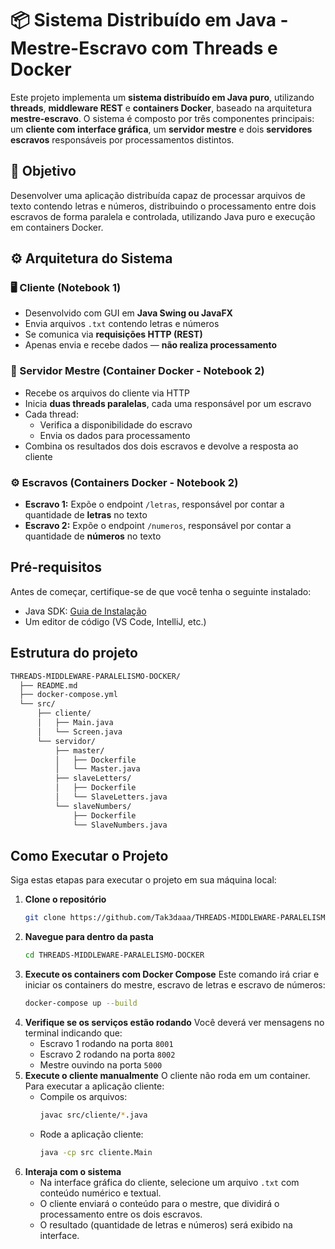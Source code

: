 # 📦 Sistema Distribuído em Java - Mestre-Escravo com Threads e Docker

Este projeto implementa um **sistema distribuído em Java puro**, utilizando **threads**, **middleware REST** e **containers Docker**, baseado na arquitetura **mestre-escravo**. O sistema é composto por três componentes principais: um **cliente com interface gráfica**, um **servidor mestre** e dois **servidores escravos** responsáveis por processamentos distintos.

## 🎯 Objetivo

Desenvolver uma aplicação distribuída capaz de processar arquivos de texto contendo letras e números, distribuindo o processamento entre dois escravos de forma paralela e controlada, utilizando Java puro e execução em containers Docker.

## ⚙️ Arquitetura do Sistema

### 🖥️ Cliente (Notebook 1)
- Desenvolvido com GUI em **Java Swing ou JavaFX**
- Envia arquivos `.txt` contendo letras e números
- Se comunica via **requisições HTTP (REST)**
- Apenas envia e recebe dados — **não realiza processamento**

### 🧠 Servidor Mestre (Container Docker - Notebook 2)
- Recebe os arquivos do cliente via HTTP
- Inicia **duas threads paralelas**, cada uma responsável por um escravo
- Cada thread:
  - Verifica a disponibilidade do escravo
  - Envia os dados para processamento
- Combina os resultados dos dois escravos e devolve a resposta ao cliente

### ⚙️ Escravos (Containers Docker - Notebook 2)
- **Escravo 1:** Expõe o endpoint `/letras`, responsável por contar a quantidade de **letras** no texto
- **Escravo 2:** Expõe o endpoint `/numeros`, responsável por contar a quantidade de **números** no texto

## Pré-requisitos

Antes de começar, certifique-se de que você tenha o seguinte instalado:

- Java SDK: [Guia de Instalação](https://www.oracle.com/java/technologies/downloads/?er=221886#jdk24-windows)
- Um editor de código (VS Code, IntelliJ, etc.)

## Estrutura do projeto

```bash
THREADS-MIDDLEWARE-PARALELISMO-DOCKER/
  ├── README.md
  ├── docker-compose.yml
  └── src/
      ├── cliente/
      │   ├── Main.java
      │   └── Screen.java
      └── servidor/
          ├── master/
          │   ├── Dockerfile
          │   └── Master.java
          ├── slaveLetters/
          │   ├── Dockerfile
          │   └── SlaveLetters.java
          └── slaveNumbers/
              ├── Dockerfile
              └── SlaveNumbers.java
```

## Como Executar o Projeto

Siga estas etapas para executar o projeto em sua máquina local:

1. **Clone o repositório**
    ```bash
    git clone https://github.com/Tak3daaa/THREADS-MIDDLEWARE-PARALELISMO-DOCKER.git
    ```
2. **Navegue para dentro da pasta**
    ```bash
    cd THREADS-MIDDLEWARE-PARALELISMO-DOCKER
    ```
3. **Execute os containers com Docker Compose**
    Este comando irá criar e iniciar os containers do mestre, escravo de letras e escravo de números:
    ```bash
    docker-compose up --build
    ```
4. **Verifique se os serviços estão rodando**
    Você deverá ver mensagens no terminal indicando que:
    - Escravo 1 rodando na porta `8001`
    - Escravo 2 rodando na porta `8002`
    - Mestre ouvindo na porta `5000`
5. **Execute o cliente manualmente**
    O cliente não roda em um container. Para executar a aplicação cliente:
    - Compile os arquivos:
        ```bash
        javac src/cliente/*.java
        ```
    - Rode a aplicação cliente:
        ```bash
        java -cp src cliente.Main
        ```
6. **Interaja com o sistema**
    - Na interface gráfica do cliente, selecione um arquivo `.txt` com conteúdo numérico e textual.
    - O cliente enviará o conteúdo para o mestre, que dividirá o processamento entre os dois escravos.
    - O resultado (quantidade de letras e números) será exibido na interface.

